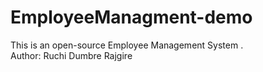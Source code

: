 # EmployeeManagment-demo
This is an open-source Employee Management System .
<br>
Author: Ruchi Dumbre Rajgire

